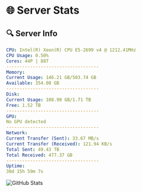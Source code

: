 # 🌐 Server Stats
## 🔍 Server Info
```yaml
CPU: Intel(R) Xeon(R) CPU E5-2699 v4 @ 1212.41MHz
CPU Usage: 0.50%
Cores: 44P | 88T
-----------------------------------
Memory:
Current Usage: 146.21 GB/503.74 GB
Available: 354.08 GB
-----------------------------------
Disk:
Current Usage: 108.90 GB/1.71 TB
Free: 1.52 TB
-----------------------------------
GPU:
No GPU detected
-----------------------------------
Network:
Current Transfer (Sent): 33.67 MB/s
Current Transfer (Received): 121.94 KB/s
Total Sent: 49.43 TB
Total Received: 477.37 GB
-----------------------------------
Uptime:
30d 15h 59m 7s
```
![GitHub Stats](https://img.shields.io/badge/Updated-2025-04-07_13:21:56-blue)